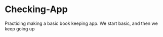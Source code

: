 # Checking-App
Practicing making a basic book keeping app. We start basic, and then we keep going up
